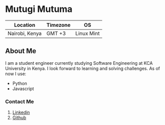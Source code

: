 # Mutugi Mutuma

| Location     |   Timezone   |   OS   |
| -----------  | -----------  | ------ |
| Nairobi, Kenya | GMT +3         | Linux Mint |

## About Me
I am a student engineer currently studying Software Engineering at KCA University in Kenya. I look forward to learning and solving challenges.
As of now I use:
- Python
- Javascript


### Contact Me
1. [Linkedin](https://www.linkedin.com/in/mutugi-mutuma/)
2. [Github](https://github.com/mutugiii)
